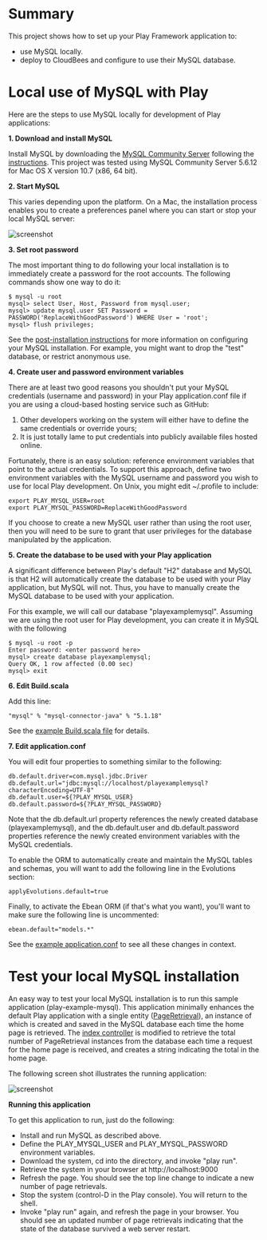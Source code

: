 Summary
=======

This project shows how to set up your Play Framework application to:

  * use MySQL locally.
  * deploy to CloudBees and configure to use their MySQL database.
  

Local use of MySQL with Play
============================

Here are the steps to use MySQL locally for development of Play applications:

**1. Download and install MySQL**

Install MySQL by downloading the [MySQL Community Server](http://dev.mysql.com/downloads/mysql/) following the [instructions](http://dev.mysql.com/doc/refman/5.6/en/installing.html).
This project was tested using MySQL
Community Server 5.6.12 for Mac OS X version 10.7 (x86, 64 bit). 

**2. Start MySQL**

This varies depending upon the platform.  On a Mac, the installation process enables you to create
a preferences panel where you can start or stop your local MySQL server:

![screenshot](https://raw.github.com/ics-software-engineering/play-example-mysql/master/doc/play-example-mysql-mac-prefs-panel.png)


**3. Set root password**

The most important thing to do following your local installation is to immediately create a 
password for the root accounts.  The following commands show one way to do it:

    $ mysql -u root
    mysql> select User, Host, Password from mysql.user; 
    mysql> update mysql.user SET Password = PASSWORD('ReplaceWithGoodPassword') WHERE User = 'root';
    mysql> flush privileges;
    
See the [post-installation instructions](http://dev.mysql.com/doc/refman/5.7/en/postinstallation.html)
for more information on configuring your MySQL installation. For example, you might want to drop the "test" database, or restrict
anonymous use. 

**4. Create user and password environment variables**

There are at least two good reasons you shouldn't put your MySQL credentials (username and password) in your Play application.conf file
if you are using a cloud-based hosting service such as GitHub:

  1. Other developers working on the system will either have to define the same credentials or override yours;
  2. It is just totally lame to put credentials into publicly available files hosted online.
   
Fortunately, there is an easy solution: reference environment variables that point to 
the actual credentials. To support this approach, define two environment variables with the
MySQL username and password you wish to use for local Play development.  On Unix, you might edit ~/.profile to include:

    export PLAY_MYSQL_USER=root
    export PLAY_MYSQL_PASSWORD=ReplaceWithGoodPassword
    
If you choose to create a new MySQL user rather than using the root user, then 
you will need to be sure to grant that user privileges for the database
manipulated by the application. 

**5. Create the database to be used with your Play application**

A significant difference between Play's default "H2" database and MySQL
is that H2 will automatically create the database to be used with your Play
application, but MySQL will not. Thus, you have to manually create the MySQL database to be used
with your application.

For this example, we will call our database "playexamplemysql". Assuming we 
are using the root user for Play development, you can create it in MySQL with the following

    $ mysql -u root -p
    Enter password: <enter password here>
    mysql> create database playexamplemysql;
    Query OK, 1 row affected (0.00 sec)
    mysql> exit
 
**6. Edit Build.scala**

Add this line:

    "mysql" % "mysql-connector-java" % "5.1.18"

See the [example Build.scala file](https://github.com/ics-software-engineering/play-example-mysql/blob/master/project/Build.scala) for details.

**7. Edit application.conf**

You will edit four properties to something similar to the following:

    db.default.driver=com.mysql.jdbc.Driver
    db.default.url="jdbc:mysql://localhost/playexamplemysql?characterEncoding=UTF-8"
    db.default.user=${?PLAY_MYSQL_USER}
    db.default.password=${?PLAY_MYSQL_PASSWORD}
    
Note that the db.default.url property references the newly created database (playexamplemysql), and the
db.default.user and db.default.password properties reference the newly created environment variables with the MySQL
credentials.

To enable the ORM to automatically create and maintain the MySQL tables and schemas, you will want
to add the following line in the Evolutions section:

    applyEvolutions.default=true

Finally, to activate the Ebean ORM (if that's what you want), you'll want to make sure the following 
line is uncommented:

    ebean.default="models.*"

See the [example application.conf](https://github.com/ics-software-engineering/play-example-mysql/blob/master/conf/application.conf) to 
see all these changes in context.


Test your local MySQL installation
==================================

An easy way to test your local MySQL installation is to run this sample application (play-example-mysql).
This application minimally enhances the default Play application with a single entity ([PageRetrieval](https://github.com/ics-software-engineering/play-example-mysql/blob/master/app/models/PageRetrieval.java)),
an instance of which is created and saved in the MySQL database each time the home page is retrieved.  The [index
controller](https://github.com/ics-software-engineering/play-example-mysql/blob/master/app/controllers/Application.java) is modified to retrieve the total number of PageRetrieval instances from the database
each time a request for the home page is received, and creates a string indicating the total in the home page.

The following screen shot illustrates the running application:

![screenshot](https://raw.github.com/ics-software-engineering/play-example-mysql/master/doc/play-example-mysql-home.png)

**Running this application**

To get this application to run, just do the following:

  * Install and run MySQL as described above. 
  * Define the PLAY_MYSQL_USER and PLAY_MYSQL_PASSWORD environment variables.
  * Download the system, cd into the directory, and invoke "play run".
  * Retrieve the system in your browser at http://localhost:9000
  * Refresh the page.   You should see the top line change to indicate a new number of page retrievals.
  * Stop the system (control-D in the Play console). You will return to the shell.    
  * Invoke "play run" again, and refresh the page in your browser. You should see an updated number
    of page retrievals indicating that the state of the database survived a web server restart.  
  
   
  
 
